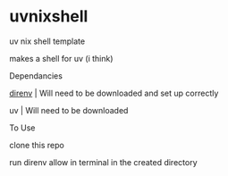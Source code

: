 # uvnixshell

uv nix shell template

makes a shell for uv (i think)

Dependancies

[direnv](https://direnv.net/) | Will need to be downloaded and set up correctly 

uv | Will need to be downloaded



To Use

clone this repo

run direnv allow in terminal in the created directory
